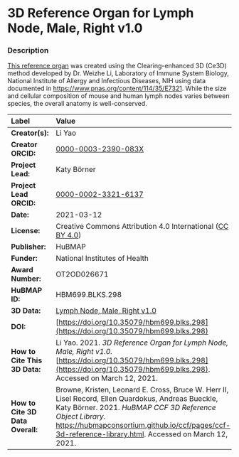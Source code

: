 # 3D Reference Organ for Lymph Node, Male, Right v1.0

### Description
[This reference organ](https://hubmapconsortium.github.io/ccf/pages/ccf-3d-reference-library.html) was created using the Clearing-enhanced 3D (Ce3D) method developed by Dr. Weizhe Li, Laboratory of Immune System Biology, National Institute of Allergy and Infectious Diseases, NIH using data documented in https://www.pnas.org/content/114/35/E7321. While the size and cellular composition of mouse and human lymph nodes varies between species, the overall anatomy is well-conserved. 

| Label | Value |
| :------------- |:-------------|
| **Creator(s):** | Li Yao |
| **Creator ORCID:** | [0000-0003-2390-083X](https://orcid.org/0000-0003-2390-083X) |
| **Project Lead:** | Katy B&ouml;rner |
| **Project Lead ORCID:** | [0000-0002-3321-6137](https://orcid.org/0000-0002-3321-6137) |
| **Date:** | 2021-03-12 |
| **License:** | Creative Commons Attribution 4.0 International ([CC BY 4.0](https://creativecommons.org/licenses/by/4.0/)) |
| **Publisher:** | HuBMAP |
| **Funder:** | National Institutes of Health |
| **Award Number:** | OT2OD026671 |
| **HuBMAP ID:** | HBM699.BLKS.298 |
| **3D Data:** | [Lymph Node, Male, Right v1.0](https://hubmapconsortium.github.io/ccf-releases/v1.0/models/NIH_M_Lymph_Node_Right_v1.0.glb) |
| **DOI:** | [https://doi.org/10.35079/hbm699.blks.298](https://doi.org/10.35079/hbm699.blks.298) |
| **How to Cite This 3D Data:** | Li Yao. 2021. *3D Reference Organ for Lymph Node, Male, Right v1.0.* [https://doi.org/10.35079/hbm699.blks.298](https://doi.org/10.35079/hbm699.blks.298). Accessed on March 12, 2021. |
| **How to Cite 3D Data Overall:** | Browne, Kristen, Leonard E. Cross, Bruce W. Herr II, Lisel Record, Ellen Quardokus, Andreas Bueckle, Katy B&ouml;rner. 2021. *HuBMAP CCF 3D Reference Object Library*. https://hubmapconsortium.github.io/ccf/pages/ccf-3d-reference-library.html. Accessed on March 12, 2021. |